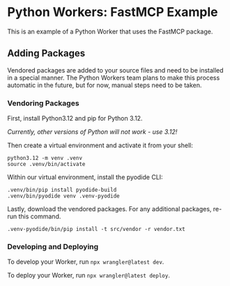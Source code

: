 # Python Workers: FastMCP Example

This is an example of a Python Worker that uses the FastMCP package.

## Adding Packages

Vendored packages are added to your source files and need to be installed in a special manner. The Python Workers team plans to make this process automatic in the future, but for now, manual steps need to be taken.

### Vendoring Packages

First, install Python3.12 and pip for Python 3.12.

*Currently, other versions of Python will not work - use 3.12!*

Then create a virtual environment and activate it from your shell:
```console
python3.12 -m venv .venv
source .venv/bin/activate
```

Within our virtual environment, install the pyodide CLI:
```console
.venv/bin/pip install pyodide-build
.venv/bin/pyodide venv .venv-pyodide
```

Lastly, download the vendored packages. For any additional packages, re-run this command.
```console
.venv-pyodide/bin/pip install -t src/vendor -r vendor.txt
```

### Developing and Deploying

To develop your Worker, run `npx wrangler@latest dev`.

To deploy your Worker, run `npx wrangler@latest deploy`.
